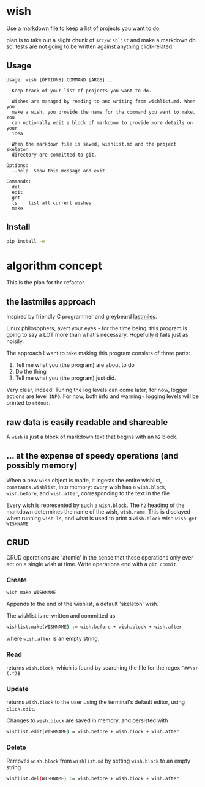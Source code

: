# wish

Use a markdown file to keep a list of projects you want to do.

plan is to take out a slight chunk of `src/wishlist` and make a markdown db.
so, tests are not going to be written against anything click-related.

## Usage

```
Usage: wish [OPTIONS] COMMAND [ARGS]...

  Keep track of your list of projects you want to do.

  Wishes are managed by reading to and writing from wishlist.md. When you
  make a wish, you provide the name for the command you want to make. You
  can optionally edit a block of markdown to provide more details on your
  idea.

  When the markdown file is saved, wishlist.md and the project skeleton
  directory are committed to git.

Options:
  --help  Show this message and exit.

Commands:
  del
  edit
  get
  ls    list all current wishes
  make
```

## Install 

```bash
pip install -e
```

# algorithm concept

This is the plan for the refactor.

## the lastmiles approach

Inspired by friendly C programmer and greybeard [lastmiles](https://www.youtube.com/user/lastmiles).

Linux philosophers, avert your eyes - for the time being, this program is
going to say a LOT more than what's necessary. Hopefully it fails just as noisily.

The approach I want to take making this program consists of three parts:

1. Tell me what you (the program) are about to do
2. Do the thing
3. Tell me what you (the program) just did.

Very clear, indeed! Tuning the log levels can come later; for now, 
logger actions are level `INFO`. For now, both info and warning+ logging levels
will be printed to `stdout`. 

## raw data is easily readable and shareable

A `wish` is just a block of markdown text that begins with an `h2` block.

## ... at the expense of speedy operations (and possibly memory) 

When a new `wish` object is made, it ingests the entire wishlist,
`constants.wishlist`, into memory: every wish has a `wish.block`, 
`wish.before`, and `wish.after`, corresponding to the text in the
file

Every wish is represented by such a `wish.block`. 
The `h2` heading of the markdown determines the name of the wish,
`wish.name`. This is displayed when running `wish ls`, and what
is used to print a `wish.block` wish `wish get WISHNAME`

## CRUD

CRUD operations are 'atomic' in the sense that these operations
only ever act on a single wish at time. Write operations end with
a `git commit`. 

### Create 

`wish make WISHNAME`

Appends to the end of the wishlist, a default 'skeleton' wish.

The wishlist is re-written and committed as 

```bash
wishlist.make(WISHNAME) := wish.before + wish.block + wish.after
```

where `wish.after` is an empty string.

### Read

returns `wish.block`, which is found by searching the file
for the regex `^##\s+(.*)$`


### Update

returns `wish.block` to the user using the terminal's default
editor, using `click.edit`.

Changes to `wish.block` are saved in memory, and persisted with

```bash
wishlist.edit(WISHNAME) = wish.before + wish.block + wish.after
```

### Delete

Removes `wish.block` from `wishlist.md` by setting `wish.block` to
an empty string

```bash
wishlist.del(WISHNAME) := wish.before + wish.block + wish.after 
```

